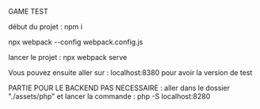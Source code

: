 GAME TEST

début du projet :
npm i

npx webpack --config webpack.config.js

lancer le projet :
npx webpack serve

Vous pouvez ensuite aller sur :
localhost:8380
pour avoir la version de test


PARTIE POUR LE BACKEND PAS NECESSAIRE :
aller dans le dossier "./assets/php"
et lancer la commande :
php -S localhost:8280 
